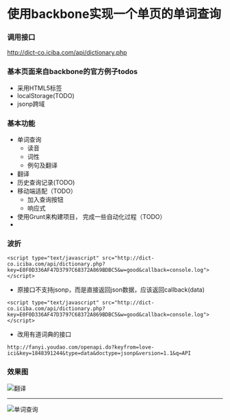 # 使用backbone实现一个单页的单词查询

### 调用接口

http://dict-co.iciba.com/api/dictionary.php

### 基本页面来自backbone的官方例子todos

- 采用HTML5标签
- localStorage(TODO)
- jsonp跨域

### 基本功能

- 单词查询
    + 读音
    + 词性
    + 例句及翻译
- 翻译
- 历史查询记录(TODO)
- 移动端适配（TODO）
    + 加入查询按钮
    + 响应式
- 使用Grunt来构建项目， 完成一些自动化过程（TODO）
- 

### 波折

```<script type="text/javascript" src="http://dict-co.iciba.com/api/dictionary.php?key=E0F0D336AF47D3797C68372A869BDBC5&w=good&callback=console.log"></script>```

- 原接口不支持jsonp，而是直接返回json数据，应该返回callback(data)

```<script type="text/javascript" src="http://dict-co.iciba.com/api/dictionary.php?key=E0F0D336AF47D3797C68372A869BDBC5&w=good&callback=console.log"></script>```

- 改用有道词典的接口

```http://fanyi.youdao.com/openapi.do?keyfrom=love-ici&key=1848391244&type=data&doctype=jsonp&version=1.1&q=API```

### 效果图
![翻译](https://raw.githubusercontent.com/konglx90/ici_backbone/master/static/ici.png)

---

![单词查询](https://raw.githubusercontent.com/konglx90/ici_backbone/master/static/ici.png "单词查询")


